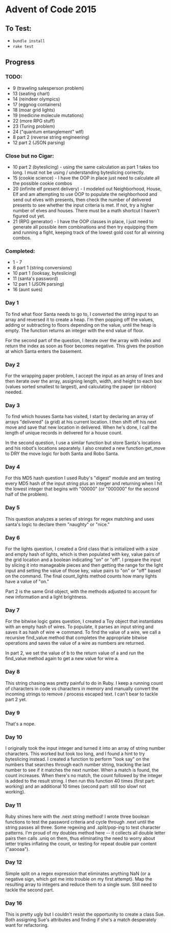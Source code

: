 # Advent of Code 2015

## To Test:
* `bundle install`
* `rake test`

## Progress
### TODO:
* 9 (traveling salesperson problem)
* 13 (seating chart)
* 14 (reindeer olympics)
* 17 (eggnog containers)
* 18 (moar grid lights)
* 19 (medicine molecule mutations)
* 22 (more RPG stuff)
* 23 (Turing problem)
* 24 ("quantum entanglement" wtf)
* 8 part 2 (reverse string engineering)
* 12 part 2 (JSON parsing)

### Close but no Cigar:
* 10 part 2 (byteslicing) - using the same calculation as part 1 takes too long. I must not be using / understanding byteslicing correctly.
* 15 (cookie science) - I have the OOP in place just need to calculate all the possible cookie combos
* 20 (infinite elf present delivery) - I modeled out Neighborhood, House, Elf and am attempting to use OOP to populate the neighborhood and send out elves with presents, then check the number of delivered presents to see whether the input criteria is met. If not, try a higher number of elves and houses. There must be a math shortcut I haven't figured out yet.
* 21 (RPG generator) - I have the OOP classes in place, I just need to generate all possible item combinations and then try equipping them and running a fight, keeping track of the lowest gold cost for all winning combos.

### Completed:
* 1 - 7
* 8 part 1 (string conversions)
* 10 part 1 (looksay, byteslicing)
* 11 (santa's password)
* 12 part 1 (JSON parsing)
* 16 (aunt sues)

### Day 1
To find what floor Santa needs to go to, I converted the string input to an array and reversed it to create a heap. I'm then popping off the values, adding or subtracting to floors depending on the value, until the heap is empty. The function returns an integer with the end value of floor.

For the second part of the question, I iterate over the array with index and return the index as soon as floor becomes negative. This gives the position at which Santa enters the basement.

### Day 2
For the wrapping paper problem, I accept the input as an array of lines and then iterate over the array, assigning length, width, and height to each box (values sorted smallest to largest), and calculating the paper (or ribbon) needed.

### Day 3
To find which houses Santa has visited, I start by declaring an array of arrays "delivered" (a grid) at his current location. I then shift off his next move and save that new location in delivered. When he's done, I call the length of unique records in delivered for a house count.

In the second question, I use a similar function but store Santa's locations and his robot's locations separately. I also created a new function get_move to DRY the move logic for both Santa and Robo Santa.

### Day 4
For this MD5 hash question I used Ruby's "digest" module and am testing every MD5 hash of the input string plus an integer and returning when I hit the lowest integer that begins with "00000" (or "000000" for the second half of the problem).

### Day 5
This question analyzes a series of strings for regex matching and uses santa's logic to declare them "naughty" or "nice."

### Day 6
For the lights question, I created a Grid class that is initialized with a size and empty hash of lights, which is then populated with key, value pairs of the grid location and a boolean indicating "on" or "off". I prepare the input by slicing it into manageable pieces and then getting the range for the light input and setting the value of those key, value pairs to "on" or "off" based on the command. The final count_lights method counts how many lights have a value of "on."

Part 2 is the same Grid object, with the methods adjusted to account for new information and a light brightness.

### Day 7
For the bitwise logic gates question, I created a Toy object that instantiates with an empty hash of wires. To populate, it parses an input string and saves it as hash of wire => command. To find the value of a wire, we call a recursive find_value method that completes the appropriate bitwise operations and saves the value of a wire as numbers are returned.

In part 2, we set the value of b to the return value of a and run the find_value method again to get a new value for wire a.

### Day 8
This string chasing was pretty painful to do in Ruby. I keep a running count of characters in code vs characters in memory and manually convert the incoming strings to remove / process escaped text. I can't bear to tackle part 2 yet.

### Day 9
That's a nope.

### Day 10
I originally took the input integer and turned it into an array of string number characters. This worked but took too long, and I found a hint to try byteslicing instead. I created a function to perform "look say" on the numbers that searches through each number string, tracking the last number to see if it matches the next number. When a match is found, the count increases. When there's no match, the count followed by the integer is added to the result string. I then run this function 40 times (first part: working) and an additional 10 times (second part: still too slow! not working).

### Day 11
Ruby shines here with the .next string method! I wrote three boolean functions to test the password criteria and cycle through .next until the string passes all three. Some regexing and .split/pop-ing to test character patterns. I'm proud of my doubles method here -- it collects all double letter pairs then calls .uniq on them, thus eliminating the need to worry about letter triples inflating the count, or testing for repeat double pair content ("aaooaa").

### Day 12
Simple split on a regex expression that eliminates anything NaN (or a negative sign, which got me into trouble on my first attempt). Map the resulting array to integers and reduce them to a single sum. Still need to tackle the second part.

### Day 16
This is pretty ugly but I couldn't resist the opportunity to create a class Sue. Both assigning Sue's attributes and finding if she's a match desperately want for refactoring.
